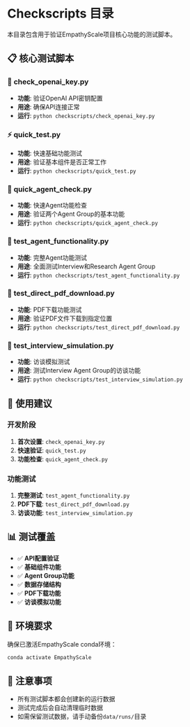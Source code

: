 # Checkscripts 目录

本目录包含用于验证EmpathyScale项目核心功能的测试脚本。

## 📋 核心测试脚本

### 🔑 **check_openai_key.py**
- **功能**: 验证OpenAI API密钥配置
- **用途**: 确保API连接正常
- **运行**: `python checkscripts/check_openai_key.py`

### ⚡ **quick_test.py**
- **功能**: 快速基础功能测试
- **用途**: 验证基本组件是否正常工作
- **运行**: `python checkscripts/quick_test.py`

### 🤖 **quick_agent_check.py**
- **功能**: 快速Agent功能检查
- **用途**: 验证两个Agent Group的基本功能
- **运行**: `python checkscripts/quick_agent_check.py`

### 🧪 **test_agent_functionality.py**
- **功能**: 完整Agent功能测试
- **用途**: 全面测试Interview和Research Agent Group
- **运行**: `python checkscripts/test_agent_functionality.py`

### 📄 **test_direct_pdf_download.py**
- **功能**: PDF下载功能测试
- **用途**: 验证PDF文件下载到指定位置
- **运行**: `python checkscripts/test_direct_pdf_download.py`

### 💬 **test_interview_simulation.py**
- **功能**: 访谈模拟测试
- **用途**: 测试Interview Agent Group的访谈功能
- **运行**: `python checkscripts/test_interview_simulation.py`

## 🚀 使用建议

### 开发阶段
1. **首次设置**: `check_openai_key.py`
2. **快速验证**: `quick_test.py`
3. **功能检查**: `quick_agent_check.py`

### 功能测试
1. **完整测试**: `test_agent_functionality.py`
2. **PDF下载**: `test_direct_pdf_download.py`
3. **访谈功能**: `test_interview_simulation.py`

## 📊 测试覆盖

- ✅ **API配置验证**
- ✅ **基础组件功能**
- ✅ **Agent Group功能**
- ✅ **数据存储结构**
- ✅ **PDF下载功能**
- ✅ **访谈模拟功能**

## 🔧 环境要求

确保已激活EmpathyScale conda环境：
```bash
conda activate EmpathyScale
```

## 📝 注意事项

- 所有测试脚本都会创建新的运行数据
- 测试完成后会自动清理临时数据
- 如需保留测试数据，请手动备份`data/runs/`目录